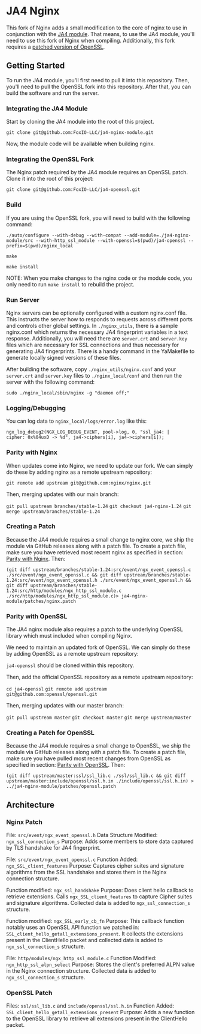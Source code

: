 # JA4 Nginx

This fork of Nginx adds a small modification to the core of nginx to use in conjunction with the [JA4 module](https://github.com/FoxIO-LLC/ja4-nginx-module). That means, to use the JA4 module, you'll need to use this fork of Nginx when compiling. Additionally, this fork requires a [patched version of OpenSSL](https://github.com/FoxIO-LLC/ja4-openssl).

## Getting Started

To run the JA4 module, you'll first need to pull it into this repository. Then, you'll need to pull the OpenSSL fork into this repository. After that, you can build the software and run the server.

### Integrating the JA4 Module

Start by cloning the JA4 module into the root of this project.

`git clone git@github.com:FoxIO-LLC/ja4-nginx-module.git`

Now, the module code will be available when building nginx.

### Integrating the OpenSSL Fork

The Nginx patch required by the JA4 module requires an OpenSSL patch.
Clone it into the root of this project:

`git clone git@github.com:FoxIO-LLC/ja4-openssl.git`

### Build

If you are using the OpenSSL fork, you will need to build with the following command:

`./auto/configure --with-debug --with-compat --add-module=./ja4-nginx-module/src --with-http_ssl_module --with-openssl=$(pwd)/ja4-openssl --prefix=$(pwd)/nginx_local`

`make`

`make install`

NOTE:
When you make changes to the nginx code or the module code, you only need to run `make install` to rebuild the project.

### Run Server

Nginx servers can be optionally configured with a custom nginx.conf file. This instructs the server how to responds to requests across different ports and controls other global settings. In `./nginx_utils`, there is a sample nginx.conf which returns the necessary JA4 fingerprint variables in a text response. Additionally, you will need there are `server.crt` and `server.key` files which are necessary for SSL connections and thus necessary for generating JA4 fingerprints. There is a handy command in the YaMakefile to generate locally signed versions of these files.

After building the software, copy `./nginx_utils/nginx.conf` and your `server.crt` and `server.key` files to `./nginx_local/conf` and then run the server with the following command:

`sudo ./nginx_local/sbin/nginx -g "daemon off;"`

### Logging/Debugging

You can log data to `nginx_local/logs/error.log` like this:

`ngx_log_debug2(NGX_LOG_DEBUG_EVENT, pool->log, 0, "ssl_ja4: |    cipher: 0x%04uxD -> %d", ja4->ciphers[i], ja4->ciphers[i]);`

### Parity with Nginx

When updates come into Nginx, we need to update our fork. We can simply do these by adding nginx as a remote upstream repository:

`git remote add upstream git@github.com:nginx/nginx.git`

Then, merging updates with our main branch:

`git pull upstream branches/stable-1.24`
`git checkout ja4-nginx-1.24`
`git merge upstream/branches/stable-1.24`

### Creating a Patch

Because the JA4 module requires a small change to nginx core, we ship the module via GitHub releases along with a patch file. To create a patch file, make sure you have retrieved most recent nginx as specified in section: [Parity with Nginx](#parity-with-nginx). Then:

`(git diff upstream/branches/stable-1.24:src/event/ngx_event_openssl.c ./src/event/ngx_event_openssl.c && git diff upstream/branches/stable-1.24:src/event/ngx_event_openssl.h ./src/event/ngx_event_openssl.h && git diff upstream/branches/stable-1.24:src/http/modules/ngx_http_ssl_module.c ./src/http/modules/ngx_http_ssl_module.c)> ja4-nginx-module/patches/nginx.patch`

### Parity with OpenSSL

The JA4 nginx module also requires a patch to the underlying OpenSSL library which must included when compiling Nginx.

We need to maintain an updated fork of OpenSSL. We can simply do these by adding OpenSSL as a remote upstream repository:

`ja4-openssl` should be cloned within this repository.

Then, add the official OpenSSL repository as a remote upstream repository:

`cd ja4-openssl`
`git remote add upstream git@github.com:openssl/openssl.git`

Then, merging updates with our master branch:

`git pull upstream master`
`git checkout master`
`git merge upstream/master`

### Creating a Patch for OpenSSL

Because the JA4 module requires a small change to OpenSSL, we ship the module via GitHub releases along with a patch file. To create a patch file, make sure you have pulled most recent changes from OpenSSL as specified in section: [Parity with OpenSSL](#parity-with-openssl). Then:

`(git diff upstream/master:ssl/ssl_lib.c ./ssl/ssl_lib.c && git diff upstream/master:include/openssl/ssl.h.in ./include/openssl/ssl.h.in) > ../ja4-nginx-module/patches/openssl.patch`

## Architecture

### Nginx Patch

File: `src/event/ngx_event_openssl.h`
Data Structure Modified: `ngx_ssl_connection_s`
Purpose: Adds some members to store data captured by TLS handshake for JA4 fingerprint.

File: `src/event/ngx_event_openssl.c`
Function Added: `ngx_SSL_client_features`
Purpose: Captures cipher suites and signature algorithms from the SSL handshake and stores them in the Nginx connection structure.

Function modified: `ngx_ssl_handshake`
Purpose: Does client hello callback to retrieve extensions. Calls `ngx_SSL_client_features` to capture Cipher suites and signature algorithms. Collected data is added to `ngx_ssl_connection_s` structure.

Function modified: `ngx_SSL_early_cb_fn`
Purpose: This callback function notably uses an OpenSSL API function we patched in: `SSL_client_hello_getall_extensions_present`. It collects the extensions present in the ClientHello packet and collected data is added to `ngx_ssl_connection_s` structure.

File: `http/modules/ngx_http_ssl_module.c`
Function Modified: `ngx_http_ssl_alpn_select`
Purpose: Stores the client's preferred ALPN value in the Nginx connection structure. Collected data is added to `ngx_ssl_connection_s` structure.

### OpenSSL Patch

Files: `ssl/ssl_lib.c` and `include/openssl/ssl.h.in`
Function Added: `SSL_client_hello_getall_extensions_present`
Purpose: Adds a new function to the OpenSSL library to retrieve all extensions present in the ClientHello packet.
